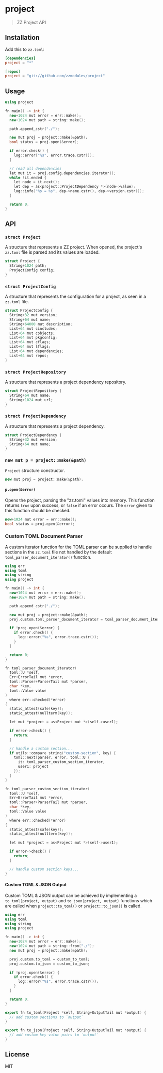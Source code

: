project
=======

> ZZ Project API

## Installation

Add this to `zz.toml`:

```toml
[dependencies]
project = "*"

[repos]
project = "git://github.com/zzmodules/project"
```

## Usage

```c++
using project

fn main() -> int {
  new+1024 mut error = err::make();
  new+1024 mut path = string::make();

  path.append_cstr("./");

  new mut proj = project::make(&path);
  bool status = proj.open(&error);

  if error.check() {
    log::error("%s", error.trace.cstr());
  }

  // read all dependencies
  let mut it = proj.config.dependencies.iterator();
  while !it.ended {
    let node = it.next();
    let dep = as<project::ProjectDependency *>(node->value);
    log::info("%s = %s", dep->name.cstr(), dep->version.cstr());
  }

  return 0;
}
```

## API

### `struct Project`
A structure that represents a ZZ project. When opened, the project's `zz.toml`
file is parsed and its values are loaded.

```c++
struct Project {
  String+1024 path;
  ProjectConfig config;
}
```

### `struct ProjectConfig`

A structure that represents the configuration for a project, as seen in a `zz.toml` file.

```c++
struct ProjectConfig {
  String+32 mut version;
  String+64 mut name;
  String+64000 mut description;
  List+64 mut cincludes;
  List+64 mut cobjects;
  List+64 mut pkgconfig;
  List+64 mut cflags;
  List+64 mut lflags;
  List+64 mut dependencies;
  List+64 mut repos;
}
```

### `struct ProjectRepository`

A structure that represents a project dependency repository.

```c++
struct ProjectRepository {
  String+64 mut name;
  String+1024 mut url;
}
```

### `struct ProjectDependency`

A structure that represents a project dependency.

```c++
struct ProjectDependency {
  String+32 mut version;
  String+64 mut name;
}
```

### `new mut p = project::make(&path)`

`Project` structure constructor.

```c++
new mut proj = project::make(&path);
```

#### `p.open(&error)`

Opens the project, parsing the "zz.toml" values into memory. This function
returns `true` upon success, or `false` if an error occurs. The `error` given
to this function should be checked.

```c++
new+1024 mut error = err::make();
bool status = proj.open(&error);
```

### Custom TOML Document Parser

A custom iterator function for the TOML parser can be supplied to handle
sections in the `zz.toml` file not handled by the default
`toml_parser_document_iterator()` function.

```c++
using err
using toml
using string
using project

fn main() -> int {
  new+1024 mut error = err::make();
  new+1024 mut path = string::make();

  path.append_cstr("./");

  new mut proj = project::make(&path);
  proj.custom.toml_parser_document_iterator = toml_parser_document_iterator;

  if !proj.open(&error) {
    if error.check() {
      log::error("%s", error.trace.cstr());
    }
  }

  return 0;
}

fn toml_parser_document_iterator(
  toml::U *self,
  Err+ErrorTail mut *error,
  toml::Parser+ParserTail mut *parser,
  char *key,
  toml::Value value
)
  where err::checked(*error)
{
  static_attest(safe(key));
  static_attest(nullterm(key));

  let mut *project = as<Project mut *>(self->user1);

  if error->check() {
    return;
  }

  // handle a custom section...
  if utils::compare_string("custom-section", key) {
    toml::next(parser, error, toml::U {
      it: toml_parser_custom_section_iterator,
      user1: project
    });
  }
}

fn toml_parser_custom_section_iterator(
  toml::U *self,
  Err+ErrorTail mut *error,
  toml::Parser+ParserTail mut *parser,
  char *key,
  toml::Value value
)
  where err::checked(*error)
{
  static_attest(safe(key));
  static_attest(nullterm(key));

  let mut *project = as<Project mut *>(self->user1);

  if error->check() {
    return;
  }

  // handle custom section keys...
}
```

#### Custom TOML & JSON Output

Custom TOML & JSON output can be achieved by implementing a
`to_toml(project, output)` and `to_json(project, output)`
functions which are called when `project::to_toml()` or
`project::to_json()` is called.

```c++
using err
using toml
using string
using project

fn main() -> int {
  new+1024 mut error = err::make();
  new+1024 mut path = string::from("./");
  new mut proj = project::make(&path);

  proj.custom.to_toml = custom_to_toml;
  proj.custom.to_json = custom_to_json;

  if !proj.open(&error) {
    if error.check() {
      log::error("%s", error.trace.cstr());
    }
  }

  return 0;
}

export fn to_toml(Project *self, String+OutputTail mut *output) {
  // add custom sections to `output`
}

export fn to_json(Project *self, String+OutputTail mut *output) {
  // add custom key-value pairs to `output`
}
```

## License

MIT
